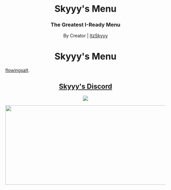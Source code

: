 <h1 align="center">Skyyy's Menu</h1>
<h3 align="center">The Greatest I-Ready Menu</h3>
<p align="center">By Creator | <a href="https://github.com/ItzSkyyy/">ItzSkyyy</a><h1 align="center">Skyyy's Menu</h1>
<a href="https://github.com/flowingsalt">flowingsalt</a>.
<h2 align="center"><a href="https://discord.gg/DufFxxucHA">Skyyy's Discord</a></h2>

<p align="center">
        <a href="https://discord.gg/https://discord.gg/DufFxxucHA">
	       <img src="https://img.shields.io/discord/1082512666276401224?label=discord&logo=discord">
        </a>
</p>
<p align="center">
<img width="600" height="250" src="https://res.cloudinary.com/dvuzxoi9v/image/upload/v1678162087/Untitled_gv7yqc.png">
</p>
